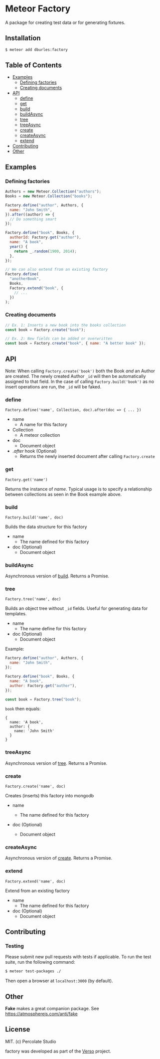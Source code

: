 # Meteor Factory

A package for creating test data or for generating fixtures.

## Installation

```sh
$ meteor add dburles:factory
```

## Table of Contents

- [Examples](https://github.com/versolearning/meteor-factory#examples)
  - [Defining factories](https://github.com/versolearning/meteor-factory#defining-factories)
  - [Creating documents](https://github.com/versolearning/meteor-factory#creating-documents)
- [API](https://github.com/versolearning/meteor-factory#api)
  - [define](https://github.com/versolearning/meteor-factory#define)
  - [get](https://github.com/versolearning/meteor-factory#get)
  - [build](https://github.com/versolearning/meteor-factory#build)
  - [buildAsync](https://github.com/versolearning/meteor-factory#buildasync)
  - [tree](https://github.com/versolearning/meteor-factory#tree)
  - [treeAsync](https://github.com/versolearning/meteor-factory#treeasync)
  - [create](https://github.com/versolearning/meteor-factory#create)
  - [createAsync](https://github.com/versolearning/meteor-factory#createasync)
  - [extend](https://github.com/versolearning/meteor-factory#extend)
- [Contributing](https://github.com/versolearning/meteor-factory#contributing)
- [Other](https://github.com/versolearning/meteor-factory#other)

## Examples

### Defining factories

```javascript
Authors = new Meteor.Collection("authors");
Books = new Meteor.Collection("books");

Factory.define("author", Authors, {
  name: "John Smith",
}).after((author) => {
  // Do something smart
});

Factory.define("book", Books, {
  authorId: Factory.get("author"),
  name: "A book",
  year() {
    return _.random(1900, 2014);
  },
});

// We can also extend from an existing factory
Factory.define(
  "anotherBook",
  Books,
  Factory.extend("book", {
    // ...
  })
);
```

### Creating documents

```javascript
// Ex. 1: Inserts a new book into the books collection
const book = Factory.create("book");

// Ex. 2: New fields can be added or overwritten
const book = Factory.create("book", { name: "A better book" });
```

## API

Note: When calling `Factory.create('book')` both the Book _and_ an Author are created. The newly created Author `_id` will then be automatically assigned to that field. In the case of calling `Factory.build('book')` as no insert operations are run, the `_id` will be faked.

### define

`Factory.define('name', Collection, doc).after(doc => { ... })`

- name
  - A name for this factory
- Collection
  - A meteor collection
- doc
  - Document object
- _.after_ hook (Optional)
  - Returns the newly inserted document after calling `Factory.create`

### get

`Factory.get('name')`

Returns the instance of _name_. Typical usage is to specify a relationship between collections as seen in the Book example above.

### build

`Factory.build('name', doc)`

Builds the data structure for this factory

- name
  - The name defined for this factory
- doc (Optional)
  - Document object

### buildAsync

Asynchronous version of [build](https://github.com/versolearning/meteor-factory#build). Returns a Promise.

### tree

`Factory.tree('name', doc)`

Builds an object tree without `_id` fields. Useful for generating data for templates.

- name
  - The name define for this factory
- doc (Optional)
  - Document object

Example:

```js
Factory.define("author", Authors, {
  name: "John Smith",
});

Factory.define("book", Books, {
  name: "A book",
  author: Factory.get("author"),
});

const book = Factory.tree("book");
```

`book` then equals:

```
{
  name: 'A book',
  author: {
    name: 'John Smith'
  }
}
```

### treeAsync

Asynchronous version of [tree](https://github.com/versolearning/meteor-factory#tree). Returns a Promise.

### create

`Factory.create('name', doc)`

Creates (inserts) this factory into mongodb

- name
  - The name defined for this factory
- doc (Optional)

  - Document object

### createAsync

Asynchronous version of [create](https://github.com/versolearning/meteor-factory#create). Returns a Promise.

### extend

`Factory.extend('name', doc)`

Extend from an existing factory

- name
  - The name defined for this factory
- doc (Optional)
  - Document object

## Contributing

### Testing

Please submit new pull requests with tests if applicable. To run the test suite, run the following command:

```sh
$ meteor test-packages ./
```

Then open a browser at `localhost:3000` (by default).

## Other

**Fake** makes a great companion package. See https://atmospherejs.com/anti/fake

## License

MIT. (c) Percolate Studio

factory was developed as part of the [Verso](http://versoapp.com) project.
